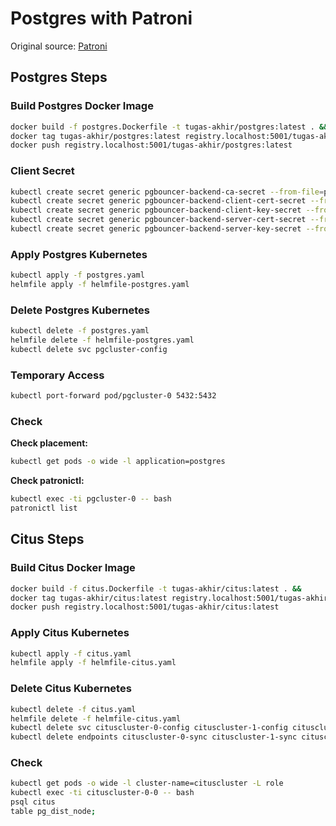 # Postgres with Patroni

Original source: [Patroni](https://github.com/patroni/patroni/blob/master/kubernetes/README.md)

## Postgres Steps

### Build Postgres Docker Image

```bash
docker build -f postgres.Dockerfile -t tugas-akhir/postgres:latest . &&
docker tag tugas-akhir/postgres:latest registry.localhost:5001/tugas-akhir/postgres:latest &&
docker push registry.localhost:5001/tugas-akhir/postgres:latest
```

### Client Secret

```bash
kubectl create secret generic pgbouncer-backend-ca-secret --from-file=pg-ca.pem=certs/ca.pem
kubectl create secret generic pgbouncer-backend-client-cert-secret --from-file=pg-client-cert.crt=certs/client.crt
kubectl create secret generic pgbouncer-backend-client-key-secret --from-file=pg-client-key.key=certs/client.key
kubectl create secret generic pgbouncer-backend-server-cert-secret --from-file=pg-server-cert.crt=certs/server.crt
kubectl create secret generic pgbouncer-backend-server-key-secret --from-file=pg-server-key.key=certs/server.key
```

### Apply Postgres Kubernetes

```bash
kubectl apply -f postgres.yaml
helmfile apply -f helmfile-postgres.yaml
```

### Delete Postgres Kubernetes

```bash
kubectl delete -f postgres.yaml
helmfile delete -f helmfile-postgres.yaml
kubectl delete svc pgcluster-config
```

### Temporary Access

```bash
kubectl port-forward pod/pgcluster-0 5432:5432
```

### Check

**Check placement:**

```bash
kubectl get pods -o wide -l application=postgres
```

**Check patronictl:**

```bash
kubectl exec -ti pgcluster-0 -- bash
patronictl list
```

## Citus Steps

### Build Citus Docker Image

```bash
docker build -f citus.Dockerfile -t tugas-akhir/citus:latest . &&
docker tag tugas-akhir/citus:latest registry.localhost:5001/tugas-akhir/citus:latest &&
docker push registry.localhost:5001/tugas-akhir/citus:latest
```

### Apply Citus Kubernetes

```bash
kubectl apply -f citus.yaml
helmfile apply -f helmfile-citus.yaml
```

### Delete Citus Kubernetes

```bash
kubectl delete -f citus.yaml
helmfile delete -f helmfile-citus.yaml
kubectl delete svc cituscluster-0-config cituscluster-1-config cituscluster-2-config
kubectl delete endpoints cituscluster-0-sync cituscluster-1-sync cituscluster-2-sync
```

### Check

```bash
kubectl get pods -o wide -l cluster-name=cituscluster -L role
kubectl exec -ti cituscluster-0-0 -- bash
psql citus
table pg_dist_node;
```
